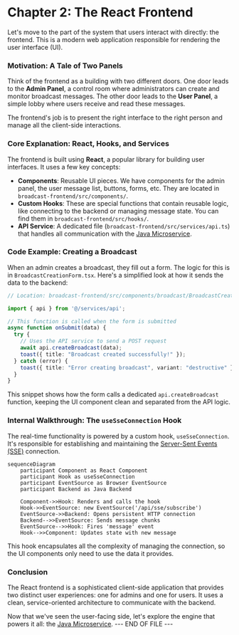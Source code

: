 # Chapter 2: The React Frontend

Let's move to the part of the system that users interact with directly: the frontend. This is a modern web application responsible for rendering the user interface (UI).

### Motivation: A Tale of Two Panels

Think of the frontend as a building with two different doors. One door leads to the **Admin Panel**, a control room where administrators can create and monitor broadcast messages. The other door leads to the **User Panel**, a simple lobby where users receive and read these messages.

The frontend's job is to present the right interface to the right person and manage all the client-side interactions.

### Core Explanation: React, Hooks, and Services

The frontend is built using **React**, a popular library for building user interfaces. It uses a few key concepts:

*   **Components**: Reusable UI pieces. We have components for the admin panel, the user message list, buttons, forms, etc. They are located in `broadcast-frontend/src/components/`.
*   **Custom Hooks**: These are special functions that contain reusable logic, like connecting to the backend or managing message state. You can find them in `broadcast-frontend/src/hooks/`.
*   **API Service**: A dedicated file (`broadcast-frontend/src/services/api.ts`) that handles all communication with the [Java Microservice](03_java_microservice.md).

### Code Example: Creating a Broadcast

When an admin creates a broadcast, they fill out a form. The logic for this is in `BroadcastCreationForm.tsx`. Here's a simplified look at how it sends the data to the backend:

```typescript
// Location: broadcast-frontend/src/components/broadcast/BroadcastCreationForm.tsx

import { api } from '@/services/api';

// This function is called when the form is submitted
async function onSubmit(data) {
  try {
    // Uses the API service to send a POST request
    await api.createBroadcast(data);
    toast({ title: "Broadcast created successfully!" });
  } catch (error) {
    toast({ title: "Error creating broadcast", variant: "destructive" });
  }
}
```
This snippet shows how the form calls a dedicated `api.createBroadcast` function, keeping the UI component clean and separated from the API logic.

### Internal Walkthrough: The `useSseConnection` Hook

The real-time functionality is powered by a custom hook, `useSseConnection`. It's responsible for establishing and maintaining the [Server-Sent Events (SSE)](04_server_sent_events.md) connection.

```mermaid
sequenceDiagram
    participant Component as React Component
    participant Hook as useSseConnection
    participant EventSource as Browser EventSource
    participant Backend as Java Backend

    Component->>Hook: Renders and calls the hook
    Hook->>EventSource: new EventSource('/api/sse/subscribe')
    EventSource->>Backend: Opens persistent HTTP connection
    Backend-->>EventSource: Sends message chunks
    EventSource-->>Hook: Fires 'message' event
    Hook-->>Component: Updates state with new message
```

This hook encapsulates all the complexity of managing the connection, so the UI components only need to use the data it provides.

### Conclusion

The React frontend is a sophisticated client-side application that provides two distinct user experiences: one for admins and one for users. It uses a clean, service-oriented architecture to communicate with the backend.

Now that we've seen the user-facing side, let's explore the engine that powers it all: the [Java Microservice](03_java_microservice.md).
--- END OF FILE ---
